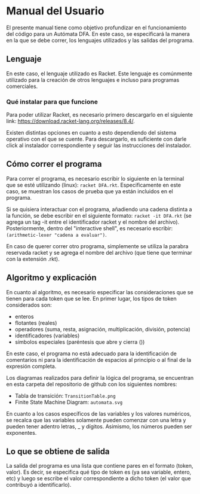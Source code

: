 # Manual del Usuario

El presente manual tiene como objetivo profundizar en el funcionamiento del código para un Autómata DFA. En este caso, se especificará la manera en la que se debe correr, los lenguajes utilizados y las salidas del programa. 

## Lenguaje
En este caso, el lenguaje utilizado es Racket. Este lenguaje es comúnmente utilizado para la creación de otros lenguajes e incluso para programas comerciales. 

### Qué instalar para que funcione
Para poder utilizar Racket, es necesario primero descargarlo en el siguiente link: https://download.racket-lang.org/releases/8.4/.

Existen distintas opciones en cuanto a esto dependiendo del sistema operativo con el que se cuente. Para descargarlo, es suficiente con darle click al instalador correspondiente y seguir las instrucciones del instalador. 

## Cómo correr el programa 
Para correr el programa, es necesario escribir lo siguiente en la terminal que se esté utilizando (linux): `racket DFA.rkt`. Especificamente en este caso, se muestran los casos de prueba que ya están incluidos en el programa.

Si se quisiera interactuar con el programa, añadiendo una cadena distinta a la función, se debe escribir en el siguiente formato: `racket -it DFA.rkt` (se agrega un tag -it entre el identificador racket y el nombre del archivo). Posteriormente, dentro del "interactive shell", es necesario escribir: `(arithmetic-lexer "cadena a evaluar")`.

En caso de querer correr otro programa, simplemente se utiliza la parabra reservada racket y se agrega el nombre del archivo (que tiene que terminar con la extensión .rkt). 


## Algoritmo y explicación
En cuanto al algoritmo, es necesario especificar las consideraciones que se tienen para cada token que se lee. En primer lugar, los tipos de token considerados son:  

* enteros
* flotantes (reales)
* operadores (suma, resta, asignación, multiplicación, división, potencia)
* identificadores (variables)
* símbolos especiales (paréntesis que abre y cierra ())

En este caso, el programa no está adecuado para la identificación de comentarios ni para la identificación de espacios al principio o al final de la expresión completa. 

Los diagramas realizados para definir la lógica del programa, se encuentran en esta carpeta del repositorio de github con los siguientes nombres:
* Tabla de transición: `TransitionTable.png`
* Finite State Machine Diagram: `automata.svg`

En cuanto a los casos específicos de las variables y los valores numéricos, se recalca que las variables solamente pueden comenzar con una letra y pueden tener adentro letras, _ y dígitos. Asimismo, los números pueden ser exponentes.

## Lo que se obtiene de salida
La salida del programa es una lista que contiene pares en el formato (token, valor). Es decir, se especifica qué tipo de token es (ya sea variable, entero, etc) y luego se escribe el valor correspondiente a dicho token (el valor que contribuyó a identificarlo).
